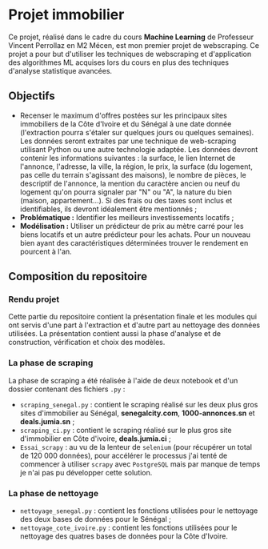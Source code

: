 # Projet immobilier

Ce projet, réalisé dans le cadre du cours **Machine Learning** de Professeur Vincent Perrollaz en M2 Mécen, est mon premier projet de webscraping. Ce projet a pour but d'utiliser les techniques de webscraping et d'application des algorithmes ML acquises lors du cours en plus des techniques d'analyse statistique avancées.

## Objectifs

* Recenser le maximum d'offres postées sur les principaux sites immobiliers de la Côte d'Ivoire et du Sénégal à une date donnée (l'extraction pourra s'étaler sur quelques jours ou quelques semaines). Les données seront extraites par une technique de web-scraping utilisant Python ou une autre technologie adaptée. Les données devront contenir les informations suivantes : la surface, le lien Internet de l'annonce, l'adresse, la ville, la région, le prix, la surface (du logement, pas celle du terrain s'agissant des maisons), le nombre de pièces, le descriptif de l'annonce, la mention du caractère ancien ou neuf du logement qu'on pourra signaler par "N" ou "A", la nature du bien (maison, appartement...). Si des frais ou des taxes sont inclus et identifiables, ils devront idéalement être mentionnés ;
* **Problématique :** Identifier les meilleurs investissements locatifs ;
* **Modélisation :** Utiliser un prédicteur de prix au mètre carré pour les biens locatifs et un autre prédicteur pour les achats. Pour un nouveau bien ayant des caractéristiques déterminées trouver le rendement en pourcent à l'an.

## Composition du repositoire

### Rendu projet

Cette partie du repositoire contient la présentation finale et les modules qui ont servis d'une part à l'extraction et d'autre part au nettoyage des données utilisées. La présentation contient aussi la phase d'analyse et de construction, vérification et choix des modèles.

### La phase de scraping

La phase de scraping a été réalisée à l'aide de deux notebook et d'un dossier contenant des fichiers `.py` :

* `scraping_senegal.py` : contient le scraping réalisé sur les deux plus gros sites d'immobilier au Sénégal, **senegalcity.com**, **1000-annonces.sn** et **deals.jumia.sn** ;
* `scraping_ci.py` : contient le scraping réalisé sur le plus gros site d'immobilier en Côte d'ivoire, **deals.jumia.ci** ;
* `Essai_scrapy` : au vu de la lenteur de `selenium` (pour récupérer un total de 120 000 données), pour accélérer le processus j'ai tenté de commencer à utiliser `scrapy` avec `PostgreSQL` mais par manque de temps je n'ai pas pu développer cette solution.

### La phase de nettoyage

* `nettoyage_senegal.py` : contient les fonctions utilisées pour le nettoyage des deux bases de données pour le Sénégal ;
* `nettoyage_cote_ivoire.py` : contient les fonctions utilisées pour le nettoyage des quatres bases de données pour la Côte d'Ivoire.

